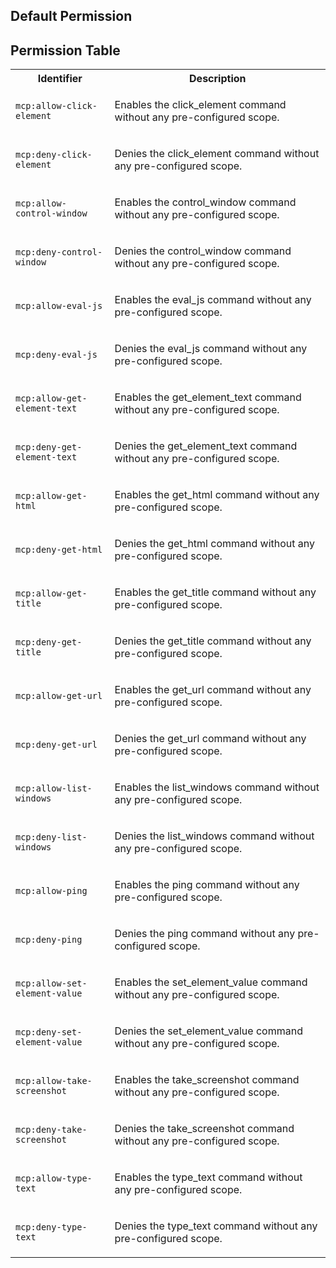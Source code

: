 ## Default Permission



## Permission Table

<table>
<tr>
<th>Identifier</th>
<th>Description</th>
</tr>


<tr>
<td>

`mcp:allow-click-element`

</td>
<td>

Enables the click_element command without any pre-configured scope.

</td>
</tr>

<tr>
<td>

`mcp:deny-click-element`

</td>
<td>

Denies the click_element command without any pre-configured scope.

</td>
</tr>

<tr>
<td>

`mcp:allow-control-window`

</td>
<td>

Enables the control_window command without any pre-configured scope.

</td>
</tr>

<tr>
<td>

`mcp:deny-control-window`

</td>
<td>

Denies the control_window command without any pre-configured scope.

</td>
</tr>

<tr>
<td>

`mcp:allow-eval-js`

</td>
<td>

Enables the eval_js command without any pre-configured scope.

</td>
</tr>

<tr>
<td>

`mcp:deny-eval-js`

</td>
<td>

Denies the eval_js command without any pre-configured scope.

</td>
</tr>

<tr>
<td>

`mcp:allow-get-element-text`

</td>
<td>

Enables the get_element_text command without any pre-configured scope.

</td>
</tr>

<tr>
<td>

`mcp:deny-get-element-text`

</td>
<td>

Denies the get_element_text command without any pre-configured scope.

</td>
</tr>

<tr>
<td>

`mcp:allow-get-html`

</td>
<td>

Enables the get_html command without any pre-configured scope.

</td>
</tr>

<tr>
<td>

`mcp:deny-get-html`

</td>
<td>

Denies the get_html command without any pre-configured scope.

</td>
</tr>

<tr>
<td>

`mcp:allow-get-title`

</td>
<td>

Enables the get_title command without any pre-configured scope.

</td>
</tr>

<tr>
<td>

`mcp:deny-get-title`

</td>
<td>

Denies the get_title command without any pre-configured scope.

</td>
</tr>

<tr>
<td>

`mcp:allow-get-url`

</td>
<td>

Enables the get_url command without any pre-configured scope.

</td>
</tr>

<tr>
<td>

`mcp:deny-get-url`

</td>
<td>

Denies the get_url command without any pre-configured scope.

</td>
</tr>

<tr>
<td>

`mcp:allow-list-windows`

</td>
<td>

Enables the list_windows command without any pre-configured scope.

</td>
</tr>

<tr>
<td>

`mcp:deny-list-windows`

</td>
<td>

Denies the list_windows command without any pre-configured scope.

</td>
</tr>

<tr>
<td>

`mcp:allow-ping`

</td>
<td>

Enables the ping command without any pre-configured scope.

</td>
</tr>

<tr>
<td>

`mcp:deny-ping`

</td>
<td>

Denies the ping command without any pre-configured scope.

</td>
</tr>

<tr>
<td>

`mcp:allow-set-element-value`

</td>
<td>

Enables the set_element_value command without any pre-configured scope.

</td>
</tr>

<tr>
<td>

`mcp:deny-set-element-value`

</td>
<td>

Denies the set_element_value command without any pre-configured scope.

</td>
</tr>

<tr>
<td>

`mcp:allow-take-screenshot`

</td>
<td>

Enables the take_screenshot command without any pre-configured scope.

</td>
</tr>

<tr>
<td>

`mcp:deny-take-screenshot`

</td>
<td>

Denies the take_screenshot command without any pre-configured scope.

</td>
</tr>

<tr>
<td>

`mcp:allow-type-text`

</td>
<td>

Enables the type_text command without any pre-configured scope.

</td>
</tr>

<tr>
<td>

`mcp:deny-type-text`

</td>
<td>

Denies the type_text command without any pre-configured scope.

</td>
</tr>
</table>
